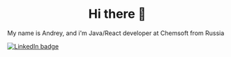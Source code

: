 <h1 align="center">Hi there 👋</h1>  
My name is Andrey, and i'm Java/React developer at Chemsoft from Russia

[![LinkedIn badge](https://img.shields.io/badge/-LinkedIn-blue?logo=linkedin&style=flat)](https://linkedin.com/in/azzadal)
